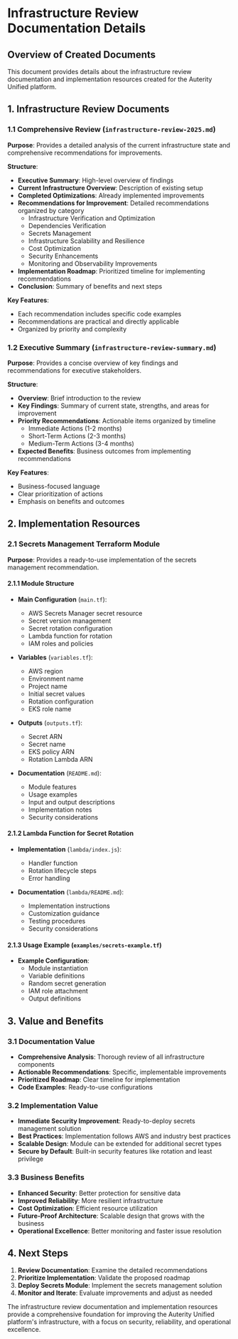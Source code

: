 # Infrastructure Review Documentation Details

## Overview of Created Documents

This document provides details about the infrastructure review documentation and implementation resources created for the Auterity Unified platform.

## 1. Infrastructure Review Documents

### 1.1 Comprehensive Review (`infrastructure-review-2025.md`)

**Purpose**: Provides a detailed analysis of the current infrastructure state and comprehensive recommendations for improvements.

**Structure**:
- **Executive Summary**: High-level overview of findings
- **Current Infrastructure Overview**: Description of existing setup
- **Completed Optimizations**: Already implemented improvements
- **Recommendations for Improvement**: Detailed recommendations organized by category
  - Infrastructure Verification and Optimization
  - Dependencies Verification
  - Secrets Management
  - Infrastructure Scalability and Resilience
  - Cost Optimization
  - Security Enhancements
  - Monitoring and Observability Improvements
- **Implementation Roadmap**: Prioritized timeline for implementing recommendations
- **Conclusion**: Summary of benefits and next steps

**Key Features**:
- Each recommendation includes specific code examples
- Recommendations are practical and directly applicable
- Organized by priority and complexity

### 1.2 Executive Summary (`infrastructure-review-summary.md`)

**Purpose**: Provides a concise overview of key findings and recommendations for executive stakeholders.

**Structure**:
- **Overview**: Brief introduction to the review
- **Key Findings**: Summary of current state, strengths, and areas for improvement
- **Priority Recommendations**: Actionable items organized by timeline
  - Immediate Actions (1-2 months)
  - Short-Term Actions (2-3 months)
  - Medium-Term Actions (3-4 months)
- **Expected Benefits**: Business outcomes from implementing recommendations

**Key Features**:
- Business-focused language
- Clear prioritization of actions
- Emphasis on benefits and outcomes

## 2. Implementation Resources

### 2.1 Secrets Management Terraform Module

**Purpose**: Provides a ready-to-use implementation of the secrets management recommendation.

#### 2.1.1 Module Structure

- **Main Configuration** (`main.tf`):
  - AWS Secrets Manager secret resource
  - Secret version management
  - Secret rotation configuration
  - Lambda function for rotation
  - IAM roles and policies

- **Variables** (`variables.tf`):
  - AWS region
  - Environment name
  - Project name
  - Initial secret values
  - Rotation configuration
  - EKS role name

- **Outputs** (`outputs.tf`):
  - Secret ARN
  - Secret name
  - EKS policy ARN
  - Rotation Lambda ARN

- **Documentation** (`README.md`):
  - Module features
  - Usage examples
  - Input and output descriptions
  - Implementation notes
  - Security considerations

#### 2.1.2 Lambda Function for Secret Rotation

- **Implementation** (`lambda/index.js`):
  - Handler function
  - Rotation lifecycle steps
  - Error handling

- **Documentation** (`lambda/README.md`):
  - Implementation instructions
  - Customization guidance
  - Testing procedures
  - Security considerations

#### 2.1.3 Usage Example (`examples/secrets-example.tf`)

- **Example Configuration**:
  - Module instantiation
  - Variable definitions
  - Random secret generation
  - IAM role attachment
  - Output definitions

## 3. Value and Benefits

### 3.1 Documentation Value

- **Comprehensive Analysis**: Thorough review of all infrastructure components
- **Actionable Recommendations**: Specific, implementable improvements
- **Prioritized Roadmap**: Clear timeline for implementation
- **Code Examples**: Ready-to-use configurations

### 3.2 Implementation Value

- **Immediate Security Improvement**: Ready-to-deploy secrets management solution
- **Best Practices**: Implementation follows AWS and industry best practices
- **Scalable Design**: Module can be extended for additional secret types
- **Secure by Default**: Built-in security features like rotation and least privilege

### 3.3 Business Benefits

- **Enhanced Security**: Better protection for sensitive data
- **Improved Reliability**: More resilient infrastructure
- **Cost Optimization**: Efficient resource utilization
- **Future-Proof Architecture**: Scalable design that grows with the business
- **Operational Excellence**: Better monitoring and faster issue resolution

## 4. Next Steps

1. **Review Documentation**: Examine the detailed recommendations
2. **Prioritize Implementation**: Validate the proposed roadmap
3. **Deploy Secrets Module**: Implement the secrets management solution
4. **Monitor and Iterate**: Evaluate improvements and adjust as needed

The infrastructure review documentation and implementation resources provide a comprehensive foundation for improving the Auterity Unified platform's infrastructure, with a focus on security, reliability, and operational excellence.
